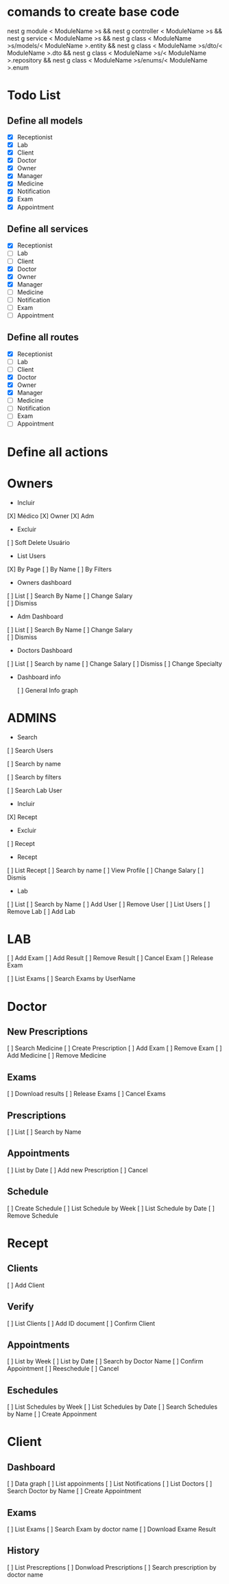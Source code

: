 # comands to create base code

nest g module < ModuleName >s && nest g controller < ModuleName >s && nest g service < ModuleName >s && nest g class < ModuleName >s/models/< ModuleName >.entity && nest g class < ModuleName >s/dto/< ModuleName >.dto && nest g class < ModuleName >s/< ModuleName >.repository && nest g class < ModuleName >s/enums/< ModuleName >.enum

# Todo List

## Define all models

- [x] Receptionist
- [x] Lab
- [x] Client
- [x] Doctor
- [x] Owner
- [x] Manager
- [x] Medicine
- [x] Notification
- [x] Exam
- [x] Appointment

## Define all services

- [x] Receptionist
- [ ] Lab
- [ ] Client
- [x] Doctor
- [x] Owner
- [x] Manager
- [ ] Medicine
- [ ] Notification
- [ ] Exam
- [ ] Appointment

## Define all routes

- [x] Receptionist
- [ ] Lab
- [ ] Client
- [x] Doctor
- [x] Owner
- [x] Manager
- [ ] Medicine
- [ ] Notification
- [ ] Exam
- [ ] Appointment

# Define all actions

# Owners

- Incluir

[X] Médico
[X] Owner
[X] Adm

- Excluir

[ ] Soft Delete Usuário

- List Users

[X] By Page
[ ] By Name
[ ] By Filters

- Owners dashboard

[ ] List
[ ] Search By Name
[ ] Change Salary  
[ ] Dismiss

- Adm Dashboard

[ ] List
[ ] Search By Name
[ ] Change Salary  
[ ] Dismiss

- Doctors Dashboard

[ ] List
[ ] Search by name
[ ] Change Salary
[ ] Dismiss
[ ] Change Specialty

- Dashboard info

  [ ] General Info graph

# ADMINS

- Search

[ ] Search Users

[ ] Search by name

[ ] Search by filters

[ ] Search Lab User

- Incluir

[X] Recept

- Excluir

[ ] Recept

- Recept

[ ] List Recept
[ ] Search by name
[ ] View Profile
[ ] Change Salary
[ ] Dismis

- Lab

[ ] List
[ ] Search by Name
[ ] Add User
[ ] Remove User
[ ] List Users
[ ] Remove Lab
[ ] Add Lab

# LAB

[ ] Add Exam
[ ] Add Result
[ ] Remove Result
[ ] Cancel Exam
[ ] Release Exam

[ ] List Exams
[ ] Search Exams by UserName

# Doctor

## New Prescriptions

[ ] Search Medicine
[ ] Create Prescription
[ ] Add Exam
[ ] Remove Exam
[ ] Add Medicine
[ ] Remove Medicine

## Exams

[ ] Download results
[ ] Release Exams
[ ] Cancel Exams

## Prescriptions

[ ] List
[ ] Search by Name

## Appointments

[ ] List by Date
[ ] Add new Prescription
[ ] Cancel

## Schedule

[ ] Create Schedule
[ ] List Schedule by Week
[ ] List Schedule by Date
[ ] Remove Schedule

# Recept

## Clients

[ ] Add Client

## Verify

[ ] List Clients
[ ] Add ID document
[ ] Confirm Client

## Appointments

[ ] List by Week
[ ] List by Date
[ ] Search by Doctor Name
[ ] Confirm Appointment
[ ] Reeschedule
[ ] Cancel

## Eschedules

[ ] List Schedules by Week
[ ] List Schedules by Date
[ ] Search Schedules by Name
[ ] Create Appoinment

# Client

## Dashboard

[ ] Data graph
[ ] List appoinments
[ ] List Notifications
[ ] List Doctors
[ ] Search Doctor by Name
[ ] Create Appointment

## Exams

[ ] List Exams
[ ] Search Exam by doctor name
[ ] Download Exame Result

## History

[ ] List Prescreptions
[ ] Donwload Prescriptions
[ ] Search prescription by doctor name
